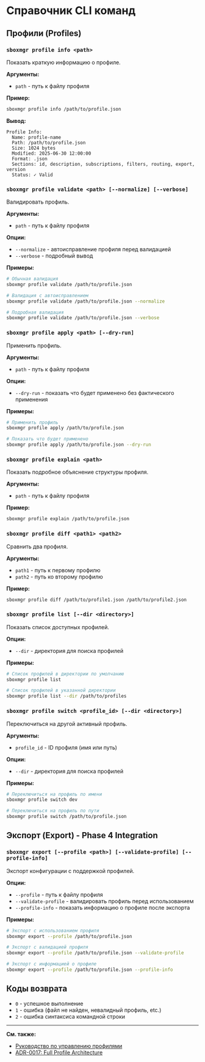 # Справочник CLI команд

## Профили (Profiles)

### `sboxmgr profile info <path>`

Показать краткую информацию о профиле.

**Аргументы:**
- `path` - путь к файлу профиля

**Пример:**
```bash
sboxmgr profile info /path/to/profile.json
```

**Вывод:**
```
Profile Info:
  Name: profile-name
  Path: /path/to/profile.json
  Size: 1024 bytes
  Modified: 2025-06-30 12:00:00
  Format: .json
  Sections: id, description, subscriptions, filters, routing, export, version
  Status: ✓ Valid
```

### `sboxmgr profile validate <path> [--normalize] [--verbose]`

Валидировать профиль.

**Аргументы:**
- `path` - путь к файлу профиля

**Опции:**
- `--normalize` - автоисправление профиля перед валидацией
- `--verbose` - подробный вывод

**Примеры:**
```bash
# Обычная валидация
sboxmgr profile validate /path/to/profile.json

# Валидация с автоисправлением
sboxmgr profile validate /path/to/profile.json --normalize

# Подробная валидация
sboxmgr profile validate /path/to/profile.json --verbose
```

### `sboxmgr profile apply <path> [--dry-run]`

Применить профиль.

**Аргументы:**
- `path` - путь к файлу профиля

**Опции:**
- `--dry-run` - показать что будет применено без фактического применения

**Примеры:**
```bash
# Применить профиль
sboxmgr profile apply /path/to/profile.json

# Показать что будет применено
sboxmgr profile apply /path/to/profile.json --dry-run
```

### `sboxmgr profile explain <path>`

Показать подробное объяснение структуры профиля.

**Аргументы:**
- `path` - путь к файлу профиля

**Пример:**
```bash
sboxmgr profile explain /path/to/profile.json
```

### `sboxmgr profile diff <path1> <path2>`

Сравнить два профиля.

**Аргументы:**
- `path1` - путь к первому профилю
- `path2` - путь ко второму профилю

**Пример:**
```bash
sboxmgr profile diff /path/to/profile1.json /path/to/profile2.json
```

### `sboxmgr profile list [--dir <directory>]`

Показать список доступных профилей.

**Опции:**
- `--dir` - директория для поиска профилей

**Примеры:**
```bash
# Список профилей в директории по умолчанию
sboxmgr profile list

# Список профилей в указанной директории
sboxmgr profile list --dir /path/to/profiles
```

### `sboxmgr profile switch <profile_id> [--dir <directory>]`

Переключиться на другой активный профиль.

**Аргументы:**
- `profile_id` - ID профиля (имя или путь)

**Опции:**
- `--dir` - директория для поиска профилей

**Примеры:**
```bash
# Переключиться на профиль по имени
sboxmgr profile switch dev

# Переключиться на профиль по пути
sboxmgr profile switch /path/to/profile.json
```

## Экспорт (Export) - Phase 4 Integration

### `sboxmgr export [--profile <path>] [--validate-profile] [--profile-info]`

Экспорт конфигурации с поддержкой профилей.

**Опции:**
- `--profile` - путь к файлу профиля
- `--validate-profile` - валидировать профиль перед использованием
- `--profile-info` - показать информацию о профиле после экспорта

**Примеры:**
```bash
# Экспорт с использованием профиля
sboxmgr export --profile /path/to/profile.json

# Экспорт с валидацией профиля
sboxmgr export --profile /path/to/profile.json --validate-profile

# Экспорт с информацией о профиле
sboxmgr export --profile /path/to/profile.json --profile-info
```

## Коды возврата

- `0` - успешное выполнение
- `1` - ошибка (файл не найден, невалидный профиль, etc.)
- `2` - ошибка синтаксиса командной строки

---

**См. также:**
- [Руководство по управлению профилями](guides/profile_management.md)
- [ADR-0017: Full Profile Architecture](../arch/decisions/ADR-0017-full-profile-architecture.md) 